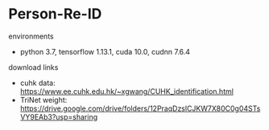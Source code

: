 # Person-Re-ID

environments
- python 3.7, tensorflow 1.13.1, cuda 10.0, cudnn 7.6.4

download links

- cuhk data: https://www.ee.cuhk.edu.hk/~xgwang/CUHK_identification.html
- TriNet weight: https://drive.google.com/drive/folders/12PraqDzslCJKW7X80C0g04STsVY9EAb3?usp=sharing
